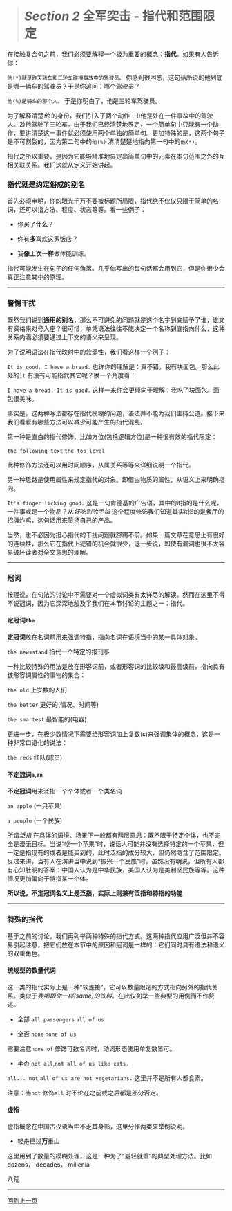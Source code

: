 ># *Section 2* 全军突击 - 指代和范围限定

在接触复合句之前，我们必须要解释一个极为重要的概念：**指代**。如果有人告诉你：

`他(*)就是昨天轿车和三轮车碰撞事故中的驾驶员。` 你感到很困惑，这句话所说的他到底是哪一辆车的驾驶员？于是你追问：哪个驾驶员？

`他(%)是骑车的那个人。` 于是你明白了，他是三轮车驾驶员。

为了解释清楚*他* 的身份，我们引入了两个动作：1)他是处在一件事故中的驾驶人。2)他驾驶了三轮车。由于我们已经清楚地界定，一个简单句中只能有一个动作，要讲清楚这一事件就必须使用两个单独的简单句。更加特殊的是，这两个句子是不可割裂的，因为第二句中的`他(%)` 清清楚楚地指向第一句中的`他(*)`。

指代之所以重要，是因为它能够精准地界定出简单句中的元素在本句范围之外的互相关联关系。我们这就从定义开始讲起。

### 指代就是约定俗成的别名

首先必须申明，你的眼光千万不要被标题所局限，指代绝不仅仅只限于简单的名词，还可以指方法、程度、状态等等。看一些例子：

* 你买了**什么**？

* 你有**多**喜欢这家饭店？

* 我**像上次一样**做体能训练。

指代可能发生在句子的任何角落。几乎你写出的每句话都会用到它，但是你很少会真正注意其中的原理。

---

### 警惕干扰

既然我们说到**通用的别名**，那么不可避免的问题就是这个名字到底赋予了谁，谁又有资格来对号入座？很可惜，单凭语法往往不能决定一个名称到底指向什么，这种关系内涵必须要通过上下文的语义来呈现。

为了说明语法在指代映射中的软弱性，我们看这样一个例子：

`It is good. I have a bread.` 也许你的理解是：真不错。我有块面包。那么此处的`it` 有没有可能指代其它呢？换一个角度看：

`I have a bread. It is good.` 这样一来你会更倾向于理解：我吃了块面包。面包很美味。

事实是，这两种写法都存在指代模糊的问题，语法并不能为我们主持公道。接下来我们看看有哪些方法可以减少可能产生的指代混乱。

第一种是直白的指代修饰，比如方位(包括逻辑方位)是一种很有效的指代限定：

`the following text`
`the top level`

此种修饰方法还可以用时间顺序，从属关系等等来详细说明一个指代。

另一种思路是使用属性来规定指代的对象。即借由物质的属性，从语义上来明确指向。

`It's finger licking good.` 这是一句肯德基的广告语，其中的it指的是什么呢，一件事或是一个物品？从*好吃到吮手指* 这个程度修饰我们知道其实it指的是餐厅的招牌炸鸡，这句话用来赞扬自己的产品。

当然，也不必因为担心指代的干扰问题就踯躅不前。如果一篇文章在意思上有很好的连续性，那么它在指代上犯错的机会就很少，退一步说，即使有漏洞也很不太容易破坏读者对全文意思的理解。

---

### 冠词

按理说，在句法的讨论中不需要对一个虚拟词类有太详尽的解读。然而在这里不得不说冠词，因为它深深地触及了我们在本节讨论的主题之一：指代。

#### 定冠词`the`

**定冠词**放在名词前用来强调特指，指向名词在语境当中的某一具体对象。

`the newsstand` 指代一个特定的报刊亭

一种比较特殊的用法是放在形容词前，或者形容词的比较级和最高级前，指向具有该形容词属性的事物的集合：

`the old` 上岁数的人们

`the better` 更好的(情况、时间等)

`the smartest` 最智能的(电器)

更进一步，在极少数情况下需要给形容词加上复数(s)来强调集体的概念，这是一种非常口语化的说法：

`the reds` 红队(球员)

#### 不定冠词`a`,`an`

**不定冠词**用来泛指一个个体或者一个类名词

`an apple` (一只苹果)

`a people` (一个民族)

所谓*泛指* 在具体的语境、场景下一般都有两层意思：既不限于特定个体，也不完全是漫无目标。当说“吃一个苹果”时，说话人可能并没有选择特定的一个苹果，但一定是指现有的或者是能买到的，此时泛指的成分较大，但仍然隐含了范围限定。反过来讲，当有人在演讲当中说到“振兴一个民族”时，虽然没有明说，但所有人都有心知肚明的答案：中国人认为是中华民族，美国人认为是美利坚民族等等。这种情况更加偏向于特指某一个体。

**所以说，不定冠词名义上是泛指，实际上则兼有泛指和特指的功能**

---

### 特殊的指代

基于之前的讨论，我们再列举两种特殊的指代方式。这两种指代应用广泛但并不容易引起注意，把它们放在本节中的原因和冠词是一样的：它们同时具有语法和语义的双重角色。

#### 统规型的数量代词

这一类的指代实际上是一种“软连接”，它可以数量限定的方式指向另外的指代关系。类似于*我喝跟你一样(same)的饮料*。在此仅列举一些典型的用例而不作赘述。

* 全部
`all passengers`
`all of us`

* 全否
`none`
`none of us`

需要注意`none of` 修饰可数名词时，动词形态使用单复数皆可。

* 半否
`not all`,`not all of us like cats.`

`all... not`,`all of us are not vegetarians.` 这里并不是所有人都食素。

注意：当`not` 修饰`all` 时不论在之前或之后都是部分否定。

#### 虚指

虚指概念在中国古汉语当中不乏其身影，这里分作两类来举例说明。

* 轻舟已过**万**重山

这里用到了数量的模糊处理，这是一种为了“避轻就重”的典型处理方法。比如
dozens， decades， millenia


八荒


---

[回到上一页](2017-05-13.md)
